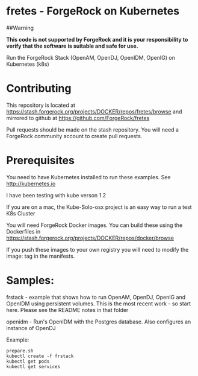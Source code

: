 # fretes  - ForgeRock on Kubernetes

##Warning

**This code is not supported by ForgeRock and it is your responsibility to verify that the software is suitable and safe for use.**

Run the ForgeRock Stack (OpenAM, OpenDJ, OpenIDM, OpenIG) on Kubernetes (k8s)


# Contributing 

This repository is located at https://stash.forgerock.org/projects/DOCKER/repos/fretes/browse
and mirrored to github at https://github.com/ForgeRock/fretes 

Pull requests should be made on the stash repository. You will 
need a ForgeRock community account to create pull requests.


# Prerequisites

You need to have Kubernetes installed to run these examples.  See
http://kubernetes.io

I have been testing with kube verson 1.2


If you are on a mac, the Kube-Solo-osx project is an easy way to run a
test K8s Cluster

You will need ForgeRock Docker images. You can build these using the
Dockerfiles in https://stash.forgerock.org/projects/DOCKER/repos/docker/browse

If you push these images to your own registry you will need to modify the image:
tag in the manifests.


# Samples:

frstack - example that shows how to run OpenAM, OpenDJ, OpenIG and OpenIDM using 
persistent volumes. This is the most recent
work - so start here.  Please see the README notes in that folder


openidm - Run's OpenIDM with the Postgres database. Also configures an instance of OpenDJ

Example:

```
prepare.sh
kubectl create -f frstack
kubectl get pods
kubectl get services
```
